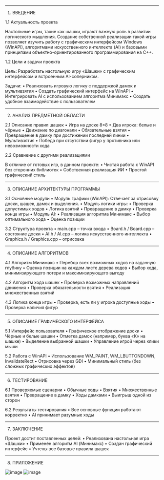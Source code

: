 _____________________________________________________________________________________
1. ВВЕДЕНИЕ

1.1 Актуальность проекта

Настольные игры, такие как шашки, играют важную роль в развитии логического мышления. Создание собственной реализации такой игры позволяет изучить работу с графическим интерфейсом Windows (WinAPI), алгоритмами искусственного интеллекта (AI) и базовыми принципами объектно-ориентированного программирования на C++.

1.2 Цели и задачи проекта

Цель:
Разработать настольную игру «Шашки» с графическим интерфейсом и встроенным AI-соперником.

Задачи:
 • Реализовать игровую логику с поддержкой дамок и мультивзятия
 • Создать графический интерфейс на WinAPI
 • Интегрировать AI с использованием алгоритма Минимакс
 • Создать удобное взаимодействие с пользователем

 ________________________________________________________________________________
2. АНАЛИЗ ПРЕДМЕТНОЙ ОБЛАСТИ

2.1 Описание правил шашек
 • Игра на доске 8×8
 • Два игрока: белые и чёрные
 • Движение по диагонали
 • Обязательные взятия
 • Превращение в дамку при достижении последней линии
 • Мультивзятия
 • Победа при отсутствии фигур у противника или невозможности хода

2.2 Сравнение с другими реализациями

В отличие от готовых игр, в данном проекте:
 • Чистая работа с WinAPI без сторонних библиотек
 • Собственная реализация ИИ
 • Простой графический стиль


______________________________________________________________________________________
3. ОПИСАНИЕ АРХИТЕКТУРЫ ПРОГРАММЫ 

3.1 Основные модули
 • Модуль графики (WinAPI):
Отвечает за отрисовку доски, шашек, дамок и выделения.
 • Модуль логики игры:
 • Проверка допустимых ходов
 • Логика взятий
 • Превращение в дамку
 • Проверка конца игры
 • Модуль AI:
 • Реализация алгоритма Минимакс
 • Выбор оптимального хода
 • Оценка позиции

3.2 Структура проекта
 • main.cpp – точка входа
 • Board.h / Board.cpp – состояние доски
 • AI.h / AI.cpp – логика искусственного интеллекта
 • Graphics.h / Graphics.cpp – отрисовка

 ________________________________________________________________________________________
4. ОПИСАНИЕ АЛГОРИТМОВ 

4.1 Алгоритм Минимакс
 • Перебор всех возможных ходов на заданную глубину
 • Оценка позиции на каждом листе дерева ходов
 • Выбор хода, минимизирующего потери и максимизирующего выгоду

4.2 Алгоритм хода шашек
 • Проверка возможных направлений движения
 • Проверка обязательности взятия
 • Реализация множественных взятий

4.3 Логика конца игры
 • Проверка, есть ли у игрока доступные ходы
 • Проверка наличия фигур

 __________________________________________________________________________________
 5. ОПИСАНИЕ ГРАФИЧЕСКОГО ИНТЕРФЕЙСА

5.1 Интерфейс пользователя
 • Графическое отображение доски
 • Чёрные и белые шашки
 • Отметка дамок (например, буква «К» на шашке)
 • Выделение выбранной шашки
 • Управление игрой через клики мыши

5.2 Работа с WinAPI
 • Использование WM_PAINT, WM_LBUTTONDOWN, InvalidateRect
 • Отрисовка через GDI
 • Минимальный стиль (без сложных графических эффектов)


_________________________________________________________________________________________
6. ТЕСТИРОВАНИЕ 

6.1 Проверяемые сценарии
 • Обычные ходы
 • Взятия
 • Множественные взятия
 • Превращение в дамку
 • Ходы дамками
 • Выигрыш одной из сторон

 6.2 Результаты тестирования
 • Все основные функции работают корректно
 • AI принимает разумные ходы

________________________________________________________________________________________________
 7. ЗАКЛЮЧЕНИЕ 

Проект достиг поставленных целей:
 • Реализована настольная игра «Шашки»
 • Применён алгоритм AI (Минимакс)
 • Создан графический интерфейс
 • Учтены все базовые правила шашек

___________________________________________________________________________________________________
 8. ПРИЛОЖЕНИЕ

![image](https://github.com/user-attachments/assets/1a41dc79-a18f-4d6e-9b77-3605d5c7a9cb)
![image](https://github.com/user-attachments/assets/e90147d3-52e0-47f7-8e24-528430b963d6)

